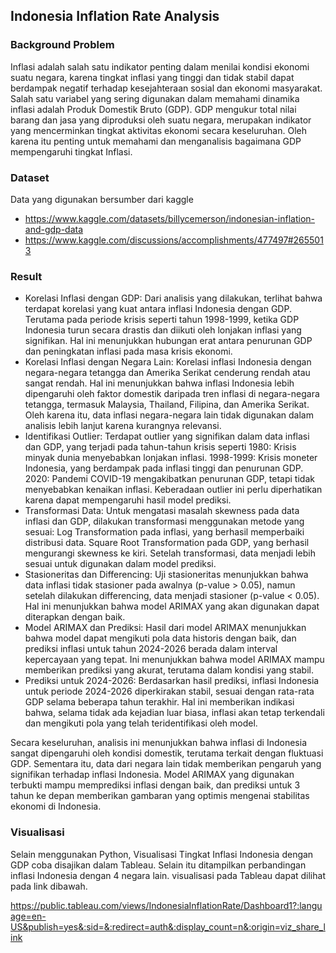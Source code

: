 ## Indonesia Inflation Rate Analysis

### Background Problem

Inflasi adalah salah satu indikator penting dalam menilai kondisi ekonomi suatu negara, karena tingkat inflasi yang tinggi dan tidak stabil dapat berdampak negatif terhadap kesejahteraan sosial dan ekonomi masyarakat. Salah satu variabel yang sering digunakan dalam memahami dinamika inflasi adalah Produk Domestik Bruto (GDP). GDP mengukur total nilai barang dan jasa yang diproduksi oleh suatu negara, merupakan indikator yang mencerminkan tingkat aktivitas ekonomi secara keseluruhan. Oleh karena itu penting untuk memahami dan menganalisis bagaimana GDP mempengaruhi tingkat Inflasi.

### Dataset

Data yang digunakan bersumber dari kaggle

- https://www.kaggle.com/datasets/billycemerson/indonesian-inflation-and-gdp-data
- https://www.kaggle.com/discussions/accomplishments/477497#2655013

### Result

- Korelasi Inflasi dengan GDP: Dari analisis yang dilakukan, terlihat bahwa terdapat korelasi yang kuat antara inflasi Indonesia dengan GDP. Terutama pada periode krisis seperti tahun 1998-1999, ketika GDP Indonesia turun secara drastis dan diikuti oleh lonjakan inflasi yang signifikan. Hal ini menunjukkan hubungan erat antara penurunan GDP dan peningkatan inflasi pada masa krisis ekonomi.
- Korelasi Inflasi dengan Negara Lain: Korelasi inflasi Indonesia dengan negara-negara tetangga dan Amerika Serikat cenderung rendah atau sangat rendah. Hal ini menunjukkan bahwa inflasi Indonesia lebih dipengaruhi oleh faktor domestik daripada tren inflasi di negara-negara tetangga, termasuk Malaysia, Thailand, Filipina, dan Amerika Serikat. Oleh karena itu, data inflasi negara-negara lain tidak digunakan dalam analisis lebih lanjut karena kurangnya relevansi.
- Identifikasi Outlier: Terdapat outlier yang signifikan dalam data inflasi dan GDP, yang terjadi pada tahun-tahun krisis seperti 1980: Krisis minyak dunia menyebabkan lonjakan inflasi. 1998-1999: Krisis moneter Indonesia, yang berdampak pada inflasi tinggi dan penurunan GDP. 2020: Pandemi COVID-19 mengakibatkan penurunan GDP, tetapi tidak menyebabkan kenaikan inflasi.
  Keberadaan outlier ini perlu diperhatikan karena dapat mempengaruhi hasil model prediksi.
- Transformasi Data: Untuk mengatasi masalah skewness pada data inflasi dan GDP, dilakukan transformasi menggunakan metode yang sesuai:
  Log Transformation pada inflasi, yang berhasil memperbaiki distribusi data.
  Square Root Transformation pada GDP, yang berhasil mengurangi skewness ke kiri. Setelah transformasi, data menjadi lebih sesuai untuk digunakan dalam model prediksi.
- Stasioneritas dan Differencing: Uji stasioneritas menunjukkan bahwa data inflasi tidak stasioner pada awalnya (p-value > 0.05), namun setelah dilakukan differencing, data menjadi stasioner (p-value < 0.05). Hal ini menunjukkan bahwa model ARIMAX yang akan digunakan dapat diterapkan dengan baik.
- Model ARIMAX dan Prediksi: Hasil dari model ARIMAX menunjukkan bahwa model dapat mengikuti pola data historis dengan baik, dan prediksi inflasi untuk tahun 2024-2026 berada dalam interval kepercayaan yang tepat. Ini menunjukkan bahwa model ARIMAX mampu memberikan prediksi yang akurat, terutama dalam kondisi yang stabil.
- Prediksi untuk 2024-2026: Berdasarkan hasil prediksi, inflasi Indonesia untuk periode 2024-2026 diperkirakan stabil, sesuai dengan rata-rata GDP selama beberapa tahun terakhir. Hal ini memberikan indikasi bahwa, selama tidak ada kejadian luar biasa, inflasi akan tetap terkendali dan mengikuti pola yang telah teridentifikasi oleh model.

Secara keseluruhan, analisis ini menunjukkan bahwa inflasi di Indonesia sangat dipengaruhi oleh kondisi domestik, terutama terkait dengan fluktuasi GDP. Sementara itu, data dari negara lain tidak memberikan pengaruh yang signifikan terhadap inflasi Indonesia. Model ARIMAX yang digunakan terbukti mampu memprediksi inflasi dengan baik, dan prediksi untuk 3 tahun ke depan memberikan gambaran yang optimis mengenai stabilitas ekonomi di Indonesia.

### Visualisasi

Selain menggunakan Python, Visualisasi Tingkat Inflasi Indonesia dengan GDP coba disajikan dalam Tableau. Selain itu ditampilkan perbandingan inflasi Indonesia dengan 4 negara lain. visualisasi pada Tableau dapat dilihat pada link dibawah.

https://public.tableau.com/views/IndonesiaInflationRate/Dashboard1?:language=en-US&publish=yes&:sid=&:redirect=auth&:display_count=n&:origin=viz_share_link
